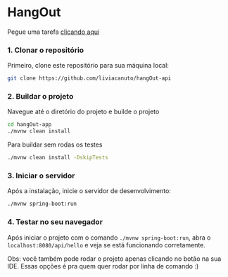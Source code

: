 # HangOut

Pegue uma tarefa [clicando aqui](https://github.com/users/liviacanuto/projects/2/views/1)

### 1. Clonar o repositório
Primeiro, clone este repositório para sua máquina local:

```bash
git clone https://github.com/liviacanuto/hangOut-api
```

### 2. Buildar o projeto
Navegue até o diretório do projeto e builde o projeto

```bash
cd hangOut-app
./mvnw clean install
```

Para buildar sem rodas os testes

```bash
./mvnw clean install -DskipTests
```

### 3. Iniciar o servidor
Após a instalação, inicie o servidor de desenvolvimento:

```bash
./mvnw spring-boot:run
```

### 4. Testar no seu navegador
Após iniciar o projeto com o comando `./mvnw spring-boot:run`, abra o `localhost:8080/api/hello` e veja se está funcionando corretamente.


Obs: você também pode rodar o projeto apenas clicando no botão na sua IDE. Essas opções é pra quem quer rodar por linha de comando :)

